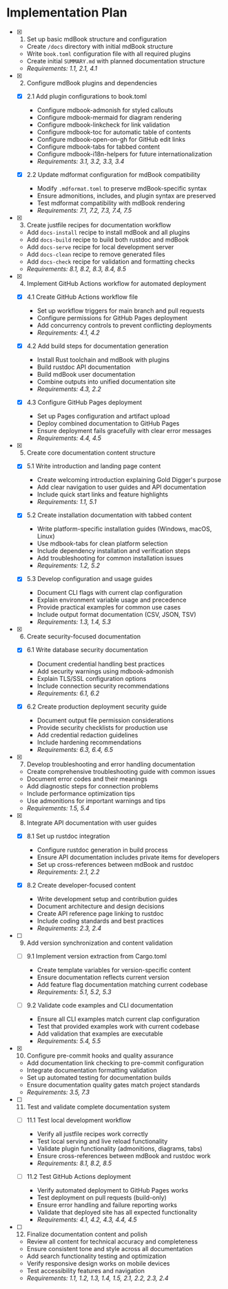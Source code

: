 # Implementation Plan

- [x] 1. Set up basic mdBook structure and configuration

  - Create `/docs` directory with initial mdBook structure
  - Write `book.toml` configuration file with all required plugins
  - Create initial `SUMMARY.md` with planned documentation structure
  - _Requirements: 1.1, 2.1, 4.1_

- [x] 2. Configure mdBook plugins and dependencies

  - [x] 2.1 Add plugin configurations to book.toml

    - Configure mdbook-admonish for styled callouts
    - Configure mdbook-mermaid for diagram rendering
    - Configure mdbook-linkcheck for link validation
    - Configure mdbook-toc for automatic table of contents
    - Configure mdbook-open-on-gh for GitHub edit links
    - Configure mdbook-tabs for tabbed content
    - Configure mdbook-i18n-helpers for future internationalization
    - _Requirements: 3.1, 3.2, 3.3, 3.4_

  - [x] 2.2 Update mdformat configuration for mdBook compatibility

    - Modify `.mdformat.toml` to preserve mdBook-specific syntax
    - Ensure admonitions, includes, and plugin syntax are preserved
    - Test mdformat compatibility with mdBook rendering
    - _Requirements: 7.1, 7.2, 7.3, 7.4, 7.5_

- [x] 3. Create justfile recipes for documentation workflow

  - Add `docs-install` recipe to install mdBook and all plugins
  - Add `docs-build` recipe to build both rustdoc and mdBook
  - Add `docs-serve` recipe for local development server
  - Add `docs-clean` recipe to remove generated files
  - Add `docs-check` recipe for validation and formatting checks
  - _Requirements: 8.1, 8.2, 8.3, 8.4, 8.5_

- [x] 4. Implement GitHub Actions workflow for automated deployment

  - [x] 4.1 Create GitHub Actions workflow file

    - Set up workflow triggers for main branch and pull requests
    - Configure permissions for GitHub Pages deployment
    - Add concurrency controls to prevent conflicting deployments
    - _Requirements: 4.1, 4.2_

  - [x] 4.2 Add build steps for documentation generation

    - Install Rust toolchain and mdBook with plugins
    - Build rustdoc API documentation
    - Build mdBook user documentation
    - Combine outputs into unified documentation site
    - _Requirements: 4.3, 2.2_

  - [x] 4.3 Configure GitHub Pages deployment

    - Set up Pages configuration and artifact upload
    - Deploy combined documentation to GitHub Pages
    - Ensure deployment fails gracefully with clear error messages
    - _Requirements: 4.4, 4.5_

- [x] 5. Create core documentation content structure

  - [x] 5.1 Write introduction and landing page content

    - Create welcoming introduction explaining Gold Digger's purpose
    - Add clear navigation to user guides and API documentation
    - Include quick start links and feature highlights
    - _Requirements: 1.1, 5.1_

  - [x] 5.2 Create installation documentation with tabbed content

    - Write platform-specific installation guides (Windows, macOS, Linux)
    - Use mdbook-tabs for clean platform selection
    - Include dependency installation and verification steps
    - Add troubleshooting for common installation issues
    - _Requirements: 1.2, 5.2_

  - [x] 5.3 Develop configuration and usage guides

    - Document CLI flags with current clap configuration
    - Explain environment variable usage and precedence
    - Provide practical examples for common use cases
    - Include output format documentation (CSV, JSON, TSV)
    - _Requirements: 1.3, 1.4, 5.3_

- [x] 6. Create security-focused documentation

  - [x] 6.1 Write database security documentation

    - Document credential handling best practices
    - Add security warnings using mdbook-admonish
    - Explain TLS/SSL configuration options
    - Include connection security recommendations
    - _Requirements: 6.1, 6.2_

  - [x] 6.2 Create production deployment security guide

    - Document output file permission considerations
    - Provide security checklists for production use
    - Add credential redaction guidelines
    - Include hardening recommendations
    - _Requirements: 6.3, 6.4, 6.5_

- [x] 7. Develop troubleshooting and error handling documentation

  - Create comprehensive troubleshooting guide with common issues
  - Document error codes and their meanings
  - Add diagnostic steps for connection problems
  - Include performance optimization tips
  - Use admonitions for important warnings and tips
  - _Requirements: 1.5, 5.4_

- [x] 8. Integrate API documentation with user guides

  - [x] 8.1 Set up rustdoc integration

    - Configure rustdoc generation in build process
    - Ensure API documentation includes private items for developers
    - Set up cross-references between mdBook and rustdoc
    - _Requirements: 2.1, 2.2_

  - [x] 8.2 Create developer-focused content

    - Write development setup and contribution guides
    - Document architecture and design decisions
    - Create API reference page linking to rustdoc
    - Include coding standards and best practices
    - _Requirements: 2.3, 2.4_

- [ ] 9. Add version synchronization and content validation

  - [ ] 9.1 Implement version extraction from Cargo.toml

    - Create template variables for version-specific content
    - Ensure documentation reflects current version
    - Add feature flag documentation matching current codebase
    - _Requirements: 5.1, 5.2, 5.3_

  - [ ] 9.2 Validate code examples and CLI documentation

    - Ensure all CLI examples match current clap configuration
    - Test that provided examples work with current codebase
    - Add validation that examples are executable
    - _Requirements: 5.4, 5.5_

- [x] 10. Configure pre-commit hooks and quality assurance

  - Add documentation link checking to pre-commit configuration
  - Integrate documentation formatting validation
  - Set up automated testing for documentation builds
  - Ensure documentation quality gates match project standards
  - _Requirements: 3.5, 7.3_

- [ ] 11. Test and validate complete documentation system

  - [ ] 11.1 Test local development workflow

    - Verify all justfile recipes work correctly
    - Test local serving and live reload functionality
    - Validate plugin functionality (admonitions, diagrams, tabs)
    - Ensure cross-references between mdBook and rustdoc work
    - _Requirements: 8.1, 8.2, 8.5_

  - [ ] 11.2 Test GitHub Actions deployment

    - Verify automated deployment to GitHub Pages works
    - Test deployment on pull requests (build-only)
    - Ensure error handling and failure reporting works
    - Validate that deployed site has all expected functionality
    - _Requirements: 4.1, 4.2, 4.3, 4.4, 4.5_

- [ ] 12. Finalize documentation content and polish

  - Review all content for technical accuracy and completeness
  - Ensure consistent tone and style across all documentation
  - Add search functionality testing and optimization
  - Verify responsive design works on mobile devices
  - Test accessibility features and navigation
  - _Requirements: 1.1, 1.2, 1.3, 1.4, 1.5, 2.1, 2.2, 2.3, 2.4_
